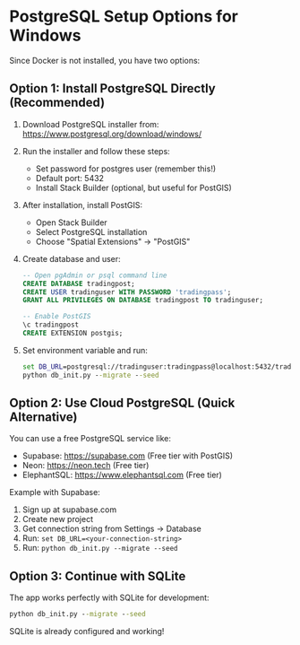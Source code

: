 # PostgreSQL Setup Options for Windows

Since Docker is not installed, you have two options:

## Option 1: Install PostgreSQL Directly (Recommended)

1. Download PostgreSQL installer from: https://www.postgresql.org/download/windows/
2. Run the installer and follow these steps:
   - Set password for postgres user (remember this!)
   - Default port: 5432
   - Install Stack Builder (optional, but useful for PostGIS)

3. After installation, install PostGIS:
   - Open Stack Builder
   - Select PostgreSQL installation
   - Choose "Spatial Extensions" → "PostGIS"

4. Create database and user:
   ```sql
   -- Open pgAdmin or psql command line
   CREATE DATABASE tradingpost;
   CREATE USER tradinguser WITH PASSWORD 'tradingpass';
   GRANT ALL PRIVILEGES ON DATABASE tradingpost TO tradinguser;
   
   -- Enable PostGIS
   \c tradingpost
   CREATE EXTENSION postgis;
   ```

5. Set environment variable and run:
   ```cmd
   set DB_URL=postgresql://tradinguser:tradingpass@localhost:5432/tradingpost
   python db_init.py --migrate --seed
   ```

## Option 2: Use Cloud PostgreSQL (Quick Alternative)

You can use a free PostgreSQL service like:
- Supabase: https://supabase.com (Free tier with PostGIS)
- Neon: https://neon.tech (Free tier)
- ElephantSQL: https://www.elephantsql.com (Free tier)

Example with Supabase:
1. Sign up at supabase.com
2. Create new project
3. Get connection string from Settings → Database
4. Run: `set DB_URL=<your-connection-string>`
5. Run: `python db_init.py --migrate --seed`

## Option 3: Continue with SQLite

The app works perfectly with SQLite for development:
```cmd
python db_init.py --migrate --seed
```

SQLite is already configured and working!